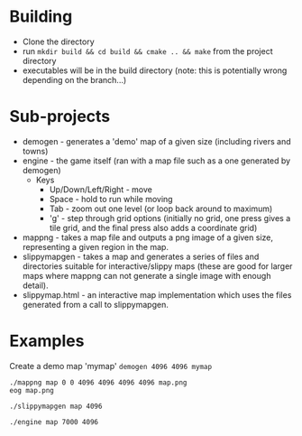 # Building
* Clone the directory
* run `mkdir build && cd build && cmake .. && make` from the project directory
* executables will be in the build directory
(note: this is potentially wrong depending on the branch...)

# Sub-projects
* demogen - generates a 'demo' map of a given size (including rivers and towns)
* engine - the game itself (ran with a map file such as a one generated by demogen)
    * Keys
        * Up/Down/Left/Right - move
        * Space - hold to run while moving
        * Tab - zoom out one level (or loop back around to maximum)
        * 'g' - step through grid options (initially no grid, one press gives a tile grid, and the final press also adds a coordinate grid) 
* mappng - takes a map file and outputs a png image of a given size, representing a given region in the map.
* slippymapgen - takes a map and generates a series of files and directories suitable for interactive/slippy maps (these are good for larger maps where mappng can not generate a single image with enough detail).
* slippymap.html - an interactive map implementation which uses the files generated from a call to slippymapgen. 

# Examples #
Create a demo map 'mymap' ``` demogen 4096 4096 mymap ```

```
./mappng map 0 0 4096 4096 4096 4096 map.png
eog map.png

./slippymapgen map 4096

./engine map 7000 4096
```